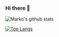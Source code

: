 ### Hi there 👋

![Marko's github stats](https://github-readme-stats.vercel.app/api?username=marko-hologram&count_private=true&show_icons=true)

[![Top Langs](https://github-readme-stats.vercel.app/api/top-langs/?username=marko-hologram&layout=compact)](https://github.com/anuraghazra/github-readme-stats)
